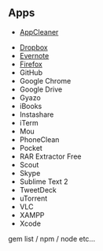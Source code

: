 ## Apps

* [AppCleaner](http://www.freemacsoft.net/appcleaner/)
- [Dropbox](https://www.dropbox.com/en/downloading?os=mac)
- [Evernote](https://itunes.apple.com/us/app/evernote/id406056744?mt=12)
- [Firefox](https://www.mozilla.org/en-US/firefox/new/)
- GitHub
- Google Chrome
- Google Drive
- Gyazo
- iBooks
- Instashare
- iTerm
- Mou
- PhoneClean
- Pocket
- RAR Extractor Free
- Scout
- Skype
- Sublime Text 2
- TweetDeck
- uTorrent
- VLC
- XAMPP
- Xcode

gem list / npm / node etc...
